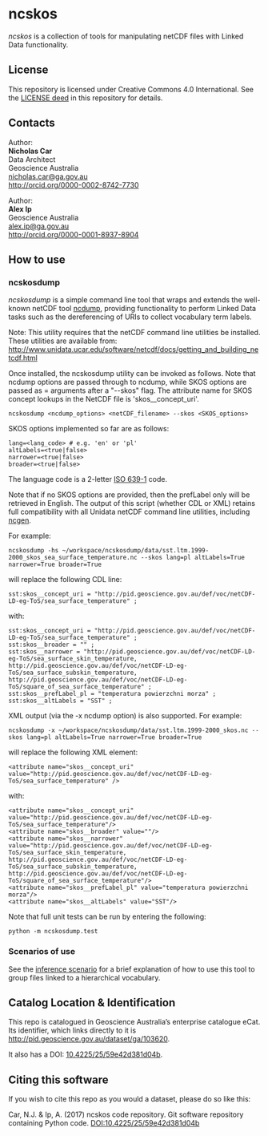 # ncskos
*ncskos* is a collection of tools for manipulating netCDF files with Linked Data functionality.


## License
This repository is licensed under Creative Commons 4.0 International. See the [LICENSE deed](LICENSE) in this repository for details.


## Contacts
Author:  
**Nicholas Car**  
Data Architect  
Geoscience Australia  
<nicholas.car@ga.gov.au>   
<http://orcid.org/0000-0002-8742-7730>  

Author:  
**Alex Ip**  
Geoscience Australia  
<alex.ip@ga.gov.au>  
<http://orcid.org/0000-0001-8937-8904>   


## How to use
### ncskosdump
*ncskosdump* is a simple command line tool that wraps and extends the well-known netCDF tool [ncdump](https://www.unidata.ucar.edu/software/netcdf/netcdf-4/newdocs/netcdf/ncdump.html), providing functionality to perform Linked Data tasks such as the dereferencing of URIs to collect vocabulary term labels. 

Note: This utility requires that the netCDF command line utilities be installed. These utilities are available from: http://www.unidata.ucar.edu/software/netcdf/docs/getting_and_building_netcdf.html

Once installed, the ncskosdump utility can be invoked as follows. Note that ncdump options are passed through to ncdump, while SKOS options are passed as <key>=<value> arguments after a "--skos" flag. The attribute name for SKOS concept lookups in the NetCDF file is 'skos__concept_uri'.

	ncskosdump <ncdump_options> <netCDF_filename> --skos <SKOS_options>

SKOS options implemented so far are as follows:

	lang=<lang_code> # e.g. 'en' or 'pl'
	altLabels=<true|false>
	narrower=<true|false>
	broader=<true|false>

The language code is a 2-letter [ISO 639-1](https://en.wikipedia.org/wiki/List_of_ISO_639-1_codes) code.

Note that if no SKOS options are provided, then the prefLabel only will be retrieved in English. The output of this script (whether CDL or XML) retains full compatibility with all Unidata netCDF command line utilities, including [ncgen](https://www.unidata.ucar.edu/software/netcdf/netcdf-4/newdocs/netcdf/ncgen.html). 

For example:

	ncskosdump -hs ~/workspace/ncskosdump/data/sst.ltm.1999-2000_skos_sea_surface_temperature.nc --skos lang=pl altLabels=True narrower=True broader=True

will replace the following CDL line:

	sst:skos__concept_uri = "http://pid.geoscience.gov.au/def/voc/netCDF-LD-eg-ToS/sea_surface_temperature" ;

with:

	sst:skos__concept_uri = "http://pid.geoscience.gov.au/def/voc/netCDF-LD-eg-ToS/sea_surface_temperature" ;
	sst:skos__broader = "" ;
	sst:skos__narrower = "http://pid.geoscience.gov.au/def/voc/netCDF-LD-eg-ToS/sea_surface_skin_temperature, http://pid.geoscience.gov.au/def/voc/netCDF-LD-eg-ToS/sea_surface_subskin_temperature, http://pid.geoscience.gov.au/def/voc/netCDF-LD-eg-ToS/square_of_sea_surface_temperature" ;
	sst:skos__prefLabel_pl = "temperatura powierzchni morza" ;
	sst:skos__altLabels = "SST" ;
	
XML output (via the -x ncdump option) is also supported. For example:

	ncskosdump -x ~/workspace/ncskosdump/data/sst.ltm.1999-2000_skos.nc --skos lang=pl altLabels=True narrower=True broader=True

will replace the following XML element:

	<attribute name="skos__concept_uri" value="http://pid.geoscience.gov.au/def/voc/netCDF-LD-eg-ToS/sea_surface_temperature" />

with:

	<attribute name="skos__concept_uri" value="http://pid.geoscience.gov.au/def/voc/netCDF-LD-eg-ToS/sea_surface_temperature"/>
	<attribute name="skos__broader" value=""/>
	<attribute name="skos__narrower" value="http://pid.geoscience.gov.au/def/voc/netCDF-LD-eg-ToS/sea_surface_skin_temperature, http://pid.geoscience.gov.au/def/voc/netCDF-LD-eg-ToS/sea_surface_subskin_temperature, http://pid.geoscience.gov.au/def/voc/netCDF-LD-eg-ToS/square_of_sea_surface_temperature"/>
	<attribute name="skos__prefLabel_pl" value="temperatura powierzchni morza"/>
	<attribute name="skos__altLabels" value="SST"/>


Note that full unit tests can be run by entering the following:

	python -m ncskosdump.test

### Scenarios of use
See the [inference scenario](examples/inferencing.md) for a brief explanation of how to use this tool to group files linked to a hierarchical vocabulary.


## Catalog Location & Identification
This repo is catalogued in Geoscience Australia’s enterprise catalogue eCat. Its identifier, which links directly to it is <http://pid.geoscience.gov.au/dataset/ga/103620>.

It also has a DOI: [10.4225/25/59e42d381d04b](http://dx.doi.org/10.4225/25/59e42d381d04b).


## Citing this software
If you wish to cite this repo as you would a dataset, please do so like this:

Car, N.J. & Ip, A. (2017) ncskos code repository. Git software repository containing Python code. [DOI:10.4225/25/59e42d381d04b](http://dx.doi.org/10.4225/25/59e42d381d04b)